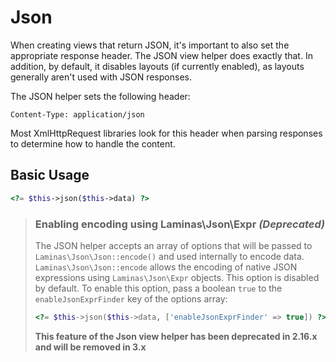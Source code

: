 # Json

When creating views that return JSON, it's important to also set the appropriate
response header.  The JSON view helper does exactly that. In addition, by
default, it disables layouts (if currently enabled), as layouts generally aren't
used with JSON responses.

The JSON helper sets the following header:

```http
Content-Type: application/json
```

Most XmlHttpRequest libraries look for this header when parsing responses to
determine how to handle the content.

## Basic Usage

```php
<?= $this->json($this->data) ?>
```

> ### Enabling encoding using Laminas\Json\Expr _(Deprecated)_
>
> The JSON helper accepts an array of options that will be passed to `Laminas\Json\Json::encode()` and
> used internally to encode data.
> `Laminas\Json\Json::encode` allows the encoding of native JSON expressions using `Laminas\Json\Expr`
> objects. This option is disabled by default. To enable this option, pass a boolean `true` to the
> `enableJsonExprFinder` key of the options array:
>
> ```php
> <?= $this->json($this->data, ['enableJsonExprFinder' => true]) ?>
> ```
> **This feature of the Json view helper has been deprecated in 2.16.x and will be removed in 3.x**

